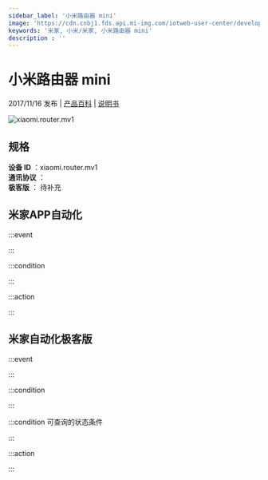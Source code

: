 ```yaml
---
sidebar_label: '小米路由器 mini'
image: 'https://cdn.cnbj1.fds.api.mi-img.com/iotweb-user-center/developer_1679047509482sluEV9MQ.png?GalaxyAccessKeyId=AKVGLQWBOVIRQ3XLEW&Expires=9223372036854775807&Signature=iKAgphoddIAwOUVAKxKXkqCwvvI='
keywords: '米家, 小米/米家, 小米路由器 mini'
description : ''
---
```

# 小米路由器 mini

2017/11/16 发布 | [产品百科](https://home.mi.com/webapp/content/baike/product/index.html?model=xiaomi.router.mv1/) | [说明书](https://home.mi.com/views/introduction.html?model=xiaomi.router.mv1&region=cn)

![xiaomi.router.mv1](https://cdn.cnbj1.fds.api.mi-img.com/iotweb-user-center/developer_1679047509482sluEV9MQ.png?GalaxyAccessKeyId=AKVGLQWBOVIRQ3XLEW&Expires=9223372036854775807&Signature=iKAgphoddIAwOUVAKxKXkqCwvvI=)

## 规格  
> 
**设备 ID** ：xiaomi.router.mv1  
**通讯协议** ：  
**极客版**  ： 待补充 


## 米家APP自动化  

:::event  

:::

:::condition  

:::

:::action   

:::

## 米家自动化极客版  

:::event  

:::

:::condition  

:::

:::condition 可查询的状态条件  

:::

:::action  

:::

        
